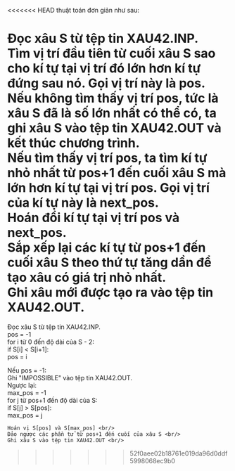 <<<<<<< HEAD
thuật toán đơn giản như sau:<br/>

Đọc xâu S từ tệp tin XAU42.INP.<br/>
Tìm vị trí đầu tiên từ cuối xâu S sao cho kí tự tại vị trí đó lớn hơn kí tự đứng sau nó. Gọi vị trí này là pos.<br/>
Nếu không tìm thấy vị trí pos, tức là xâu S đã là số lớn nhất có thể có, ta ghi xâu S vào tệp tin XAU42.OUT và kết thúc chương trình.<br/>
Nếu tìm thấy vị trí pos, ta tìm kí tự nhỏ nhất từ pos+1 đến cuối xâu S mà lớn hơn kí tự tại vị trí pos. Gọi vị trí của kí tự này là next_pos.<br/>
Hoán đổi kí tự tại vị trí pos và next_pos.<br/>
Sắp xếp lại các kí tự từ pos+1 đến cuối xâu S theo thứ tự tăng dần để tạo xâu có giá trị nhỏ nhất.<br/>
Ghi xâu mới được tạo ra vào tệp tin XAU42.OUT.<br/>
=======
Đọc xâu S từ tệp tin XAU42.INP. <br/>
pos = -1<br/>
for i từ 0 đến độ dài của S - 2:<br/>
    if S[i] < S[i+1]:<br/>
        pos = i<br/>

Nếu pos = -1:<br/>
    Ghi "IMPOSSIBLE" vào tệp tin XAU42.OUT.<br/>
Ngược lại:<br/>
    max_pos = -1<br/>
    for j từ pos+1 đến độ dài của S:<br/>
        if S[j] > S[pos]:<br/>
            max_pos = j<br/>

    Hoán vị S[pos] và S[max_pos] <br/>
    Đảo ngược các phần tử từ pos+1 đến cuối của xâu S <br/>
    Ghi xâu S vào tệp tin XAU42.OUT <br/>
>>>>>>> 52f0aee02b18761e019da96d0ddf5998068ec9b0
